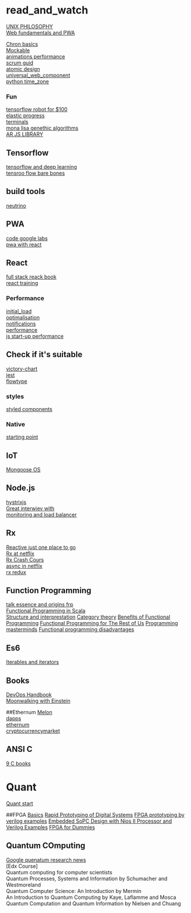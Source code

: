 # read_and_watch

[UNIX PHILOSOPHY](http://www.catb.org/esr/writings/taoup/html/ch01s06.html)<br>
[Web fundamentals and PWA](https://developers.google.com/web/fundamentals/getting-started/)<br>

[Chron basics](http://www.unixgeeks.org/security/newbie/unix/cron-1.html) <br >
[Mockable](https://www.mockable.io/) <br>
[animations performance](https://aerotwist.com/blog/flip-your-animations/) <br>
[scrum guid](http://www.scrumguides.org/scrum-guide.html)<br>
[atomic design](http://atomicdesign.bradfrost.com)<br>
[universal_web_component](https://scotch.io/bar-talk/universal-web-components)<br>
[python time_zone](https://www.youtube.com/watch?v=-5wpm-gesOY)<br>

### Fun
[tensorflow robot for $100](https://www.oreilly.com/learning/how-to-build-a-robot-that-sees-with-100-and-tensorflow)<br>
[elastic progress](https://tympanus.net/Development/ElasticProgress/)<br>
[terminals](http://terminalsare.sexy/)<br>
[mona lisa genethic algorithms](https://www.youtube.com/watch?v=7zI7M_5_jBE)<br>
[AR JS LIBRARY](https://github.com/jeromeetienne/ar.js)<br>

## Tensorflow
[tensorflow and deep learning](https://www.youtube.com/watch?v=vq2nnJ4g6N0)<br>
[tensroo flow bare bones](https://github.com/jostmey/NakedTensor)<br>

## build tools
[neutrino](https://github.com/mozilla-neutrino/neutrino-dev)<br>

## PWA
[code google labs](https://developers.google.com/web/fundamentals/getting-started/)<br>
[pwa with react](https://addyosmani.com/blog/progressive-web-apps-with-react/)<br>

## React
[full stack reack book](https://www.fullstackreact.com)<br>
[react training](https://reacttraining.com/online)<br>

### Performance
[initial_load](https://hackernoon.com/improving-first-time-load-of-a-production-react-app-part-1-of-2-e7494a7c7ab0#.yq2c0ew9r)<br>
[optimalisation](https://www.youtube.com/watch?v=jm81fmVr3co)<br>
[notifications](http://igorprado.com/react-notification-system/)<br>
[performance](https://hackernoon.com/10-things-i-learned-making-the-fastest-site-in-the-world-18a0e1cdf4a7#.sv8aqd4z0)<br>
[js start-up performance](https://medium.com/dev-channel/javascript-start-up-performance-69200f43b201#.xghuxfzep)<br>

## Check if it's suitable
[victory-chart](https://github.com/FormidableLabs/victory)<br>
[jest](https://github.com/facebook/jest)<br>
[flowtype](https://flowtype.org/)<br>

### styles
[styled components](https://styled-components.com/)<br>

### Native
[starting point](https://hackernoon.com/learning-react-native-where-to-start-49df64cf14a2#.5frvw2umh)<br>

## IoT
[Mongoose OS](https://mongoose-os.com/)<br>

## Node.js
[hystrixjs](https://www.npmjs.com/package/hystrixjs)<br>
[Great interwiev with](https://yunong.io/2015/07/13/building-with-node-js-at-netflix/)<br>
[monitoring and load balancer](https://github.com/Unitech/pm2)

## Rx
[Reactive just one place to go](http://reactivex.io/tutorials.html)<br>
[Rx at netflix](https://www.youtube.com/watch?v=AslncyG8whg)<br>
[Rx Crash Cours](https://www.youtube.com/watch?v=ei7FsoXKPl0)<br>
[async in netflix](https://www.youtube.com/watch?v=XRYN2xt11Ek)<br>
[rx redux](https://github.com/jas-chen/rx-redux)<br>

## Function Programming
[talk essence and origins frp](https://github.com/conal/talk-2015-essence-and-origins-of-frp)<br>
[Functional Programming in Scala](https://www.manning.com/books/functional-programming-in-scala)<br>
[Structure and interprestation](https://www.youtube.com/playlist?list=PLF4E3E1B72A58B492)
[Category theory](https://www.youtube.com/playlist?list=PLbgaMIhjbmEnaH_LTkxLI7FMa2HsnawM_)
[Benefits of Functional Programming](http://alvinalexander.com/scala/fp-book/benefits-of-functional-programming)
[Functional Programming for The Rest of Us](http://www.defmacro.org/ramblings/fp.html)
[Programming masterminds](https://www.amazon.com/Masterminds-Programming-Conversations-Creators-Languages/dp/0596515170/ref=as_li_ss_tl?s=books&ie=UTF8&qid=1471484521&sr=1-1&keywords=Masterminds+of+Programming&linkCode=sl1&tag=devdaily-20&linkId=f6dc87f0b762633e74d790129836c928)
[Functional programming disadvantages](http://alvinalexander.com/scala/fp-book/disadvantages-of-functional-programming)

## Es6
[Iterables and iterators](http://exploringjs.com/es6/ch_iteration.html)<br>

## Books
[DevOps Handbook](https://www.amazon.com/DevOps-Handbook-World-Class-Reliability-Organizations/dp/1942788002%3FSubscriptionId%3DAKIAILSHYYTFIVPWUY6Q%26tag%3Dduckduckgo-d-20%26linkCode%3Dxm2%26camp%3D2025%26creative%3D165953%26creativeASIN%3D1942788002)<br>
[Moonwalking with Einstein](https://www.amazon.com/Moonwalking-Einstein-Science-Remembering-Everything/dp/0143120530)<br>


##Ethernum
[Melon](https://www.melonport.com/learn)<br>
[dapps](http://dapps.ethercasts.com/)<br>
[ethernum](https://www.ethereum.org/)<br>
[cryptocurrencymarket](http://cryptocurrency.market/)<br>

## ANSI C
[9 C books](https://www.ossblog.org/learn-c-programming-with-9-excellent-open-source-books/])<br>

# Quant
[Quant start](https://www.quantstart.com/a-step-by-step-guide-on-getting-a-job-for-quantitative-analysts)

##FPGA
[Basics](https://www.amazon.com/Digital-Design-Computer-Architecture-Second/dp/0123944244)
[Rapid Prototyping of Digital Systems](https://www.amazon.com/Rapid-Prototyping-Digital-Systems-SOPC/dp/0387726705)
[FPGA prototyping by verilog examples](http://www2.dc.ufscar.br/~marcondes/netfpga/FPGAPrototypingByVerilogExamples.pdf)
[Embedded SoPC Design with Nios II Processor and Verilog Examples](http://eu.wiley.com/WileyCDA/WileyTitle/productCd-1118011031.html)
[FPGA for Dummies](https://www.altera.com/content/dam/altera-www/global/en_US/pdfs/literature/misc/fpgas_for_dummies_ebook.pdf)

## Quantum COmputing
[Google quenatum research news](https://plus.google.com/+QuantumAILab)<br>
[Edx Course]<br>
Quantum computing for computer scientists<br>
Quantum Processes, Systems and Information by Schumacher and Westmoreland<br>
Quantum Computer Science: An Introduction by Mermin<br>
An Introduction to Quantum Computing by Kaye, Laflamme and Mosca<br>
Quantum Computation and Quantum Information by Nielsen and Chuang<br>


